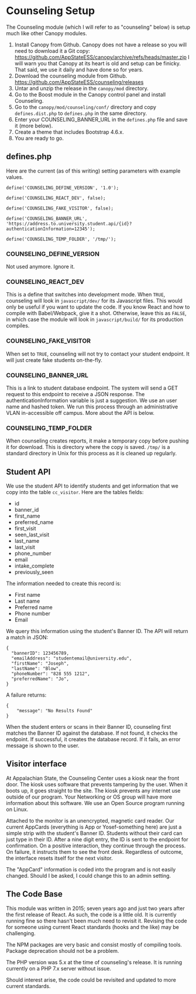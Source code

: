# Counseling Setup

The Counseling module (which I will refer to as "counseling" below) is setup much like other Canopy modules.

1. Install Canopy from Github. Canopy does not have a release so you will need to download it a Git copy: https://github.com/AppStateESS/canopy/archive/refs/heads/master.zip
   I will warn you that Canopy at its heart is old and setup can be finicky. That said, we use it daily and have done so for years.
2. Download the counseling module from Github. https://github.com/AppStateESS/counseling/releases
3. Untar and unzip the release in the `canopy/mod` directory.
4. Go to the Boost module in the Canopy control panel and install Counseling.
5. Go to the `canopy/mod/counseling/conf/` directory and copy `defines.dist.php` to `defines.php` in the same directory.
6. Enter your COUNSELING_BANNER_URL in the `defines.php` file and save it (more below).
7. Create a theme that includes Bootstrap 4.6.x.
8. You are ready to go.

## defines.php

Here are the current (as of this writing) setting parameters with example values.

```
define('COUNSELING_DEFINE_VERSION', '1.0');

define('COUNSELING_REACT_DEV', false);

define('COUNSELING_FAKE_VISITOR', false);

define('COUNSELING_BANNER_URL', 'https://address.to.university.student.api/{id}?authenticationInformation=12345');

define('COUNSELING_TEMP_FOLDER', '/tmp/');
```

### COUNSELING_DEFINE_VERSION

Not used anymore. Ignore it.

### COUNSELING_REACT_DEV

This is a define that switches into development mode. When `TRUE`, counseling will look in `javascript/dev/` for its Javascript files. This would only be useful if you
want to update the code. If you know React and how to compile with Babel/Webpack, give it a shot. Otherwise, leave this as `FALSE`, in which case the module will look in `javascript/build/` for its production compiles.

### COUNSELING_FAKE_VISITOR

When set to `TRUE`, counseling will not try to contact your student endpoint. It will just create fake students on-the-fly.

### COUNSELING_BANNER_URL

This is a link to student database endpoint. The system will send a GET request to this endpoint to receive a JSON response. The authenticationInformation variable is just a suggestion. We use an user name and hashed token. We run this process through an administrative VLAN in-accessible off campus. More about the API is below.

### COUNSELING_TEMP_FOLDER

When counseling creates reports, it make a temporary copy before pushing it for download. This is directory where the copy is saved. `/tmp/` is a standard directory in Unix for this process as it is cleaned up regularly.

## Student API

We use the student API to identify students and get information that we copy into the table `cc_visitor`. Here are the tables fields:

- id
- banner_id
- first_name
- preferred_name
- first_visit
- seen_last_visit
- last_name
- last_visit
- phone_number
- email
- intake_complete
- previously_seen

The information needed to create this record is:

- First name
- Last name
- Preferred name
- Phone number
- Email

We query this information using the student's Banner ID. The API will return a match in JSON:

```
{
  "bannerID": 123456789,
  "emailAddress": "studentemail@university.edu",
  "firstName": "Joseph",
  "lastName": "Blow",
  "phoneNumber": "828 555 1212",
  "preferredName": "Jo",
}
```

A failure returns:

```
{
    "message": "No Results Found"
}
```

When the student enters or scans in their Banner ID, counseling first matches the Banner ID against the database. If not found, it checks the endpoint. If successful, it creates the database record. If it fails, an error message is shown to the user.

## Visitor interface

At Appalachian State, the Counseling Center uses a kiosk near the front door. The kiosk uses software that prevents tampering by the user. When it boots up, it goes straight to the site. The kiosk prevents any internet use outside of our program. Your Networking or OS group will have more information about this software. We use an Open Source program running on Linux.

Attached to the monitor is an unencrypted, magnetic card reader. Our current AppCards (everything is App or Yosef-something here) are just a simple strip with the student's Banner ID. Students without their card can just type in their ID. After a nine digit entry, the ID is sent to the endpoint for confirmation. On a positive interaction, they continue through the process. On failure, it instructs them to see the front desk. Regardless of outcome, the interface resets itself for the next visitor.

The "AppCard" information is coded into the program and is not easily changed. Should I be asked, I could change this to an admin setting.

## The Code Base

This module was written in 2015; seven years ago and just two years after the first release of React. As such, the code is a little old. It is currently running fine so there hasn't been much need to revisit it. Revising the code for someone using current React standards (hooks and the like) may be challenging.

The NPM packages are very basic and consist mostly of compiling tools. Package deprecation should not be a problem.

The PHP version was 5.x at the time of counseling's release. It is running currently on a PHP 7.x server without issue.

Should interest arise, the code could be revisited and updated to more current standards.
